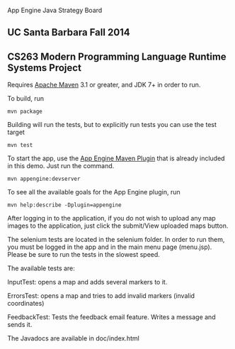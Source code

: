 App Engine Java Strategy Board

## UC Santa Barbara Fall 2014
## CS263 Modern Programming Language Runtime Systems Project

Requires [Apache Maven](http://maven.apache.org) 3.1 or greater, and JDK 7+ in order to run.

To build, run

    mvn package

Building will run the tests, but to explicitly run tests you can use the test target

    mvn test

To start the app, use the [App Engine Maven Plugin](http://code.google.com/p/appengine-maven-plugin/) that is already included in this demo.  Just run the command.

    mvn appengine:devserver

To see all the available goals for the App Engine plugin, run

    mvn help:describe -Dplugin=appengine

After logging in to the application, if you do not wish to upload any map images to the application, just click the submit/View uploaded maps button.

The selenium tests are located in the selenium folder. In order to run them, you must be logged in the app and in the main menu page (menu.jsp). Please be sure to run the tests in the slowest speed.

The available tests are:

InputTest: opens a map and adds several markers to it.

ErrorsTest: opens a map and tries to add invalid markers (invalid coordinates)

FeedbackTest: Tests the feedback email feature. Writes a message and sends it.

The Javadocs are available in doc/index.html
